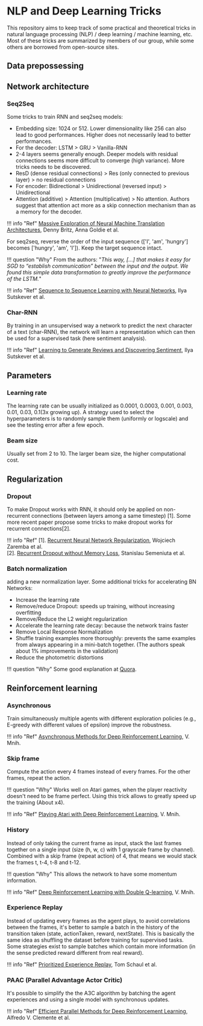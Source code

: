 # NLP and Deep Learning Tricks
This repository aims to keep track of some practical and theoretical tricks in natural language processing (NLP) / deep learning / machine learning, etc. Most of these tricks are summarized by members of our group, while some others are borrowed from open-source sites.



## Data prepossessing



## Network architecture
### Seq2Seq
Some tricks to train RNN and seq2seq models:

* Embedding size: 1024 or 512. Lower dimensionality like 256 can also lead to good performances. Higher does not necessarily lead to better performances.
* For the decoder: LSTM > GRU > Vanilla-RNN
* 2-4 layers seems generally enough. Deeper models with residual connections seems more difficult to converge (high variance). More tricks needs to be discovered.
* ResD (dense residual connections) > Res (only connected to previous layer) > no residual connections
* For encoder: Bidirectional > Unidirectional (reversed input) > Unidirectional
* Attention (additive) > Attention (multiplicative) > No attention. Authors suggest that attention act more as a skip connection mechanism than as a memory for the decoder.

!!! info "Ref"
    [Massive Exploration of Neural Machine Translation Architectures](https://arxiv.org/abs/1703.03906), Denny Britz, Anna Goldie et al.

For seq2seq, reverse the order of the input sequence (\['I', 'am', 'hungry'\] becomes \['hungry', 'am', 'I'\]). Keep the target sequence intact.

!!! question "Why"
    From the authors: "*This way, [...] that makes it easy for SGD to “establish communication” between the input and the output. We found this simple data transformation to greatly improve the performance of the LSTM.*"

!!! info "Ref"
    [Sequence to Sequence Learning with Neural Networks](https://arxiv.org/abs/1409.3215), Ilya Sutskever et al.

### Char-RNN 
By training in an unsupervised way a network to predict the next character of a text (char-RNN), the network will learn a representation which can then be used for a supervised task (here sentiment analysis).

!!! info "Ref"
    [Learning to Generate Reviews and Discovering Sentiment](https://arxiv.org/abs/1704.01444), Ilya Sutskever et al.



## Parameters
### Learning rate
The learning rate can be usually initialized as 0.0001, 0.0003, 0.001, 0.003, 0.01, 0.03, 0.1(3x growing up). A strategy used to select the hyperparameters is to randomly sample them (uniformly or logscale) and see the testing error after a few epoch.

### Beam size
Usually set from 2 to 10. The larger beam size, the higher computational cost.


## Regularization
### Dropout
To make Dropout works with RNN, it should only be applied on non-recurrent connections (between layers among a same timestep) [1]. Some more recent paper propose some tricks to make dropout works for recurrent connections[2].

!!! info "Ref"
    [1]. [Recurrent Neural Network Regularization](https://arxiv.org/abs/1409.2329), Wojciech Zaremba et al.</br>
    [2]. [Recurrent Dropout without Memory Loss](https://arxiv.org/abs/1603.05118), Stanislau Semeniuta et al.

### Batch normalization 
adding a new normalization layer. Some additional tricks for accelerating BN Networks:
   * Increase the learning rate
   * Remove/reduce Dropout: speeds up training, without increasing overfitting
   * Remove/Reduce the L2 weight regularization
   * Accelerate the learning rate decay: because the network trains faster
   * Remove Local Response Normalization
   * Shuffle training examples more thoroughly: prevents the same examples from always appearing in a mini-batch together. (The authors speak about 1% improvements in the validation)
   * Reduce the photometric distortions

!!! question "Why"
    Some good explanation at [Quora](https://www.quora.com/Why-does-batch-normalization-help).




## Reinforcement learning
### Asynchronous
Train simultaneously multiple agents with different exploration policies (e.g., E-greedy with different values of epsilon) improve the robustness. 

!!! info "Ref"
    [Asynchronous Methods for Deep Reinforcement Learning](https://arxiv.org/abs/1602.01783), V. Mnih.

### Skip frame
Compute the action every 4 frames instead of every frames. For the other frames, repeat the action. 

!!! question "Why"
    Works well on Atari games, when the player reactivity doesn't need to be frame perfect. Using this trick allows to greatly speed up the training (About x4). 

!!! info "Ref"
    [Playing Atari with Deep Reinforcement Learning](https://arxiv.org/abs/1312.5602), V. Mnih.

### History
Instead of only taking the current frame as input, stack the last frames together on a single input (size (h, w, c) with 1 grayscale frame by channel). Combined with a skip frame (repeat action) of 4, that means we would stack the frames t, t-4, t-8 and t-12. 

!!! question "Why"
    This allows the network to have some momentum information. 

!!! info "Ref"
    [Deep Reinforcement Learning with Double Q-learning](https://arxiv.org/abs/1509.06461), V. Mnih.

### Experience Replay
Instead of updating every frames as the agent plays, to avoid correlations between the frames, it's better to sample a batch in the history of the transition taken (state, actionTaken, reward, nextState). This is basically the same idea as shuffling the dataset before training for supervised tasks. Some strategies exist to sample batches which contain more information (in the sense predicted reward different from real reward). 

!!! info "Ref"
    [Prioritized Experience Replay](https://arxiv.org/abs/1511.05952), Tom Schaul et al.

### PAAC (Parallel Advantage Actor Critic)
It's possible to simplify the the A3C algorithm by batching the agent experiences and using a single model with synchronous updates. 

!!! info "Ref"
    [Efficient Parallel Methods for Deep Reinforcement Learning](https://arxiv.org/abs/1705.04862v2), Alfredo V. Clemente et al.